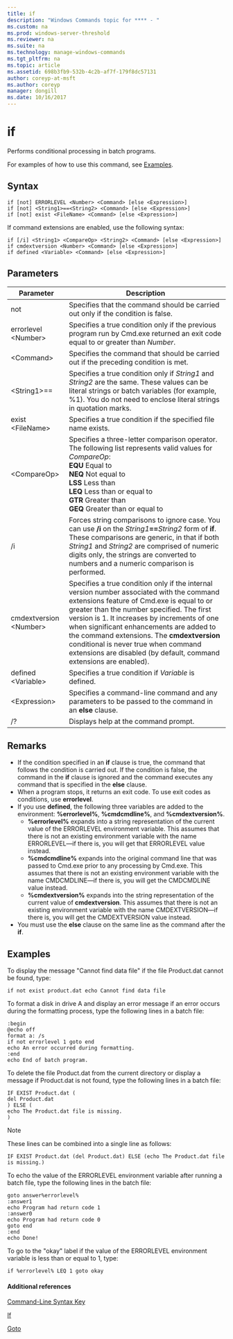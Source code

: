 ```yaml
---
title: if
description: "Windows Commands topic for **** - "
ms.custom: na
ms.prod: windows-server-threshold
ms.reviewer: na
ms.suite: na
ms.technology: manage-windows-commands
ms.tgt_pltfrm: na
ms.topic: article
ms.assetid: 698b3fb9-532b-4c2b-af7f-179f8dc57131
author: coreyp-at-msft
ms.author: coreyp
manager: dongill
ms.date: 10/16/2017
---
```


# if



Performs conditional processing in batch programs.

For examples of how to use this command, see [Examples](#BKMK_examples).

## Syntax

```
if [not] ERRORLEVEL <Number> <Command> [else <Expression>]
if [not] <String1>==<String2> <Command> [else <Expression>]
if [not] exist <FileName> <Command> [else <Expression>]
```
If command extensions are enabled, use the following syntax:
```
if [/i] <String1> <CompareOp> <String2> <Command> [else <Expression>]
if cmdextversion <Number> <Command> [else <Expression>]
if defined <Variable> <Command> [else <Expression>]
```

## Parameters

|        Parameter        |                                                                                                                                                                                                                Description                                                                                                                                                                                                                 |
|-------------------------|--------------------------------------------------------------------------------------------------------------------------------------------------------------------------------------------------------------------------------------------------------------------------------------------------------------------------------------------------------------------------------------------------------------------------------------------|
|           not           |                                                                                                                                                                              Specifies that the command should be carried out only if the condition is false.                                                                                                                                                                              |
|  errorlevel \<Number>   |                                                                                                                                                      Specifies a true condition only if the previous program run by Cmd.exe returned an exit code equal to or greater than *Number*.                                                                                                                                                       |
|       \<Command>        |                                                                                                                                                                            Specifies the command that should be carried out if the preceding condition is met.                                                                                                                                                                             |
|  \<String1>==<String2>  |                                                                                                             Specifies a true condition only if *String1* and *String2* are the same. These values can be literal strings or batch variables (for example, %1). You do not need to enclose literal strings in quotation marks.                                                                                                              |
|    exist \<FileName>    |                                                                                                                                                                                       Specifies a true condition if the specified file name exists.                                                                                                                                                                                        |
|      \<CompareOp>       |                                                                               Specifies a three-letter comparison operator. The following list represents valid values for *CompareOp*:</br>**EQU** Equal to</br>**NEQ** Not equal to</br>**LSS** Less than</br>**LEQ** Less than or equal to</br>**GTR** Greater than</br>**GEQ** Greater than or equal to                                                                                |
|           /i            |                                                            Forces string comparisons to ignore case.  You can use **/i** on the <em>String1</em>**==**<em>String2</em> form of **if**. These comparisons are generic, in that if both *String1* and *String2* are comprised of numeric digits only, the strings are converted to numbers and a numeric comparison is performed.                                                            |
| cmdextversion \<Number> | Specifies a true condition only if the internal version number associated with the command extensions feature of Cmd.exe is equal to or greater than the number specified. The first version is 1. It increases by increments of one when significant enhancements are added to the command extensions. The **cmdextversion** conditional is never true when command extensions are disabled (by default, command extensions are enabled). |
|   defined \<Variable>   |                                                                                                                                                                                            Specifies a true condition if *Variable* is defined.                                                                                                                                                                                            |
|      \<Expression>      |                                                                                                                                                                   Specifies a command-line command and any parameters to be passed to the command in an **else** clause.                                                                                                                                                                   |
|           /?            |                                                                                                                                                                                                    Displays help at the command prompt.                                                                                                                                                                                                    |

## Remarks

-   If the condition specified in an **if** clause is true, the command that follows the condition is carried out. If the condition is false, the command in the **if** clause is ignored and the command executes any command that is specified in the **else** clause.
-   When a program stops, it returns an exit code. To use exit codes as conditions, use **errorlevel**.
-   If you use **defined**, the following three variables are added to the environment: **%errorlevel%**, **%cmdcmdline%**, and **%cmdextversion%**.  
    -   **%errorlevel%** expands into a string representation of the current value of the ERRORLEVEL environment variable. This assumes that there is not an existing environment variable with the name ERRORLEVEL—if there is, you will get that ERRORLEVEL value instead.
    -   **%cmdcmdline%** expands into the original command line that was passed to Cmd.exe prior to any processing by Cmd.exe. This assumes that there is not an existing environment variable with the name CMDCMDLINE—if there is, you will get the CMDCMDLINE value instead.
    -   **%cmdextversion%** expands into the string representation of the current value of **cmdextversion**. This assumes that there is not an existing environment variable with the name CMDEXTVERSION—if there is, you will get the CMDEXTVERSION value instead.
-   You must use the **else** clause on the same line as the command after the **if**.

## <a name="BKMK_examples"></a>Examples

To display the message "Cannot find data file" if the file Product.dat cannot be found, type:
```
if not exist product.dat echo Cannot find data file 
```
To format a disk in drive A and display an error message if an error occurs during the formatting process, type the following lines in a batch file:
```
:begin
@echo off
format a: /s
if not errorlevel 1 goto end
echo An error occurred during formatting.
:end
echo End of batch program.
```
To delete the file Product.dat from the current directory or display a message if Product.dat is not found, type the following lines in a batch file:
```
IF EXIST Product.dat (
del Product.dat
) ELSE (
echo The Product.dat file is missing.
)
```

> [!NOTE]
> These lines can be combined into a single line as follows:
> ```
> IF EXIST Product.dat (del Product.dat) ELSE (echo The Product.dat file is missing.)
> ```
> To echo the value of the ERRORLEVEL environment variable after running a batch file, type the following lines in the batch file:
> ```
> goto answer%errorlevel%
> :answer1
> echo Program had return code 1
> :answer0
> echo Program had return code 0
> goto end
> :end
> echo Done! 
> ```
> To go to the "okay" label if the value of the ERRORLEVEL environment variable is less than or equal to 1, type:
> ```
> if %errorlevel% LEQ 1 goto okay
> ```

#### Additional references

[Command-Line Syntax Key](command-line-syntax-key.md)

[If](if.md)

[Goto](goto.md)